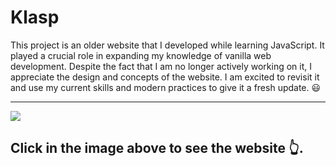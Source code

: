 # Klasp
<p>This project is an older website that I developed while learning JavaScript. It played a crucial role in expanding my knowledge of vanilla web development. Despite the fact that I am no longer actively working on it, I appreciate the design and concepts of the website. I am excited to revisit it and use my current skills and modern practices to give it a fresh update. 😃</p>
<hr>
<a href="https://klasp.netlify.app/"><img src="https://i.imgur.com/amqPydw.png"></a>
<h2> Click in the image above to see the website 👆. </h2>
